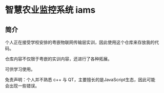 # 智慧农业监控系统 iams

## 简介

个人正在接受学校安排的粤嵌物联网传输层实训，因此使用这个仓库来存放我的代码。

仓库内容不仅限于粤嵌的实训内容，还进行了各种拓展。

可供学习使用。

免责声明：个人并不熟悉 c++ 与 QT，主要擅长的是JavaScript生态，因此可能会出现一些错误。
